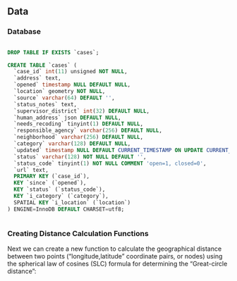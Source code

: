## Data


### Database

```sql

DROP TABLE IF EXISTS `cases`;

CREATE TABLE `cases` (
  `case_id` int(11) unsigned NOT NULL,
  `address` text,
  `opened` timestamp NULL DEFAULT NULL,
  `location` geometry NOT NULL,
  `source` varchar(64) DEFAULT '',
  `status_notes` text,
  `supervisor_district` int(32) DEFAULT NULL,
  `human_address` json DEFAULT NULL,
  `needs_recoding` tinyint(1) DEFAULT NULL,
  `responsible_agency` varchar(256) DEFAULT NULL,
  `neighborhood` varchar(256) DEFAULT NULL,
  `category` varchar(128) DEFAULT NULL,
  `updated` timestamp NULL DEFAULT CURRENT_TIMESTAMP ON UPDATE CURRENT_TIMESTAMP,
  `status` varchar(128) NOT NULL DEFAULT '',
  `status_code` tinyint(1) NOT NULL COMMENT 'open=1, closed=0',
  `url` text,
  PRIMARY KEY (`case_id`),
  KEY `since` (`opened`),
  KEY `status` (`status_code`),
  KEY `i_category` (`category`),
  SPATIAL KEY `i_location` (`location`)
) ENGINE=InnoDB DEFAULT CHARSET=utf8;



```

### Creating Distance Calculation Functions
  Next we can create a new function to calculate the geographical
  distance between two points (“longitude,latitude” coordinate pairs, or nodes)
  using the spherical law of cosines (SLC) formula for determining the
  “Great-circle distance”:

```sql



```

